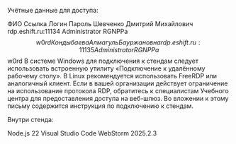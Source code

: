 Учётные данные для доступа:

ФИО	Ссылка	Логин	Пароль
Шевченко Дмитрий Михайлович	rdp.eshift.ru:11134	Administrator	RGNPPa$$w0rd
Кондыбаева Алмагуль Бауржановна	rdp.eshift.ru:11135	Administrator	RGNPPa$$w0rd
В системе Windows для подключения к стендам следует использовать встроенную утилиту «Подключение к удалённому рабочему столу». В Linux рекомендуется использовать FreeRDP или аналогичный клиент. Если в вашей организации действует ограничение на использование протокола RDP, обратитесь к специалистам Учебного центра для предоставления доступа на веб-шлюз. Во вложении к этому письму содержится инструкция по подключению к стендам.

 

Внутри стенда:

Node.js 22
Visual Studio Code
WebStorm 2025.2.3